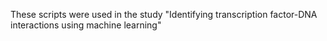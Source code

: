 These scripts were used in the study "Identifying transcription factor-DNA interactions using machine learning"
